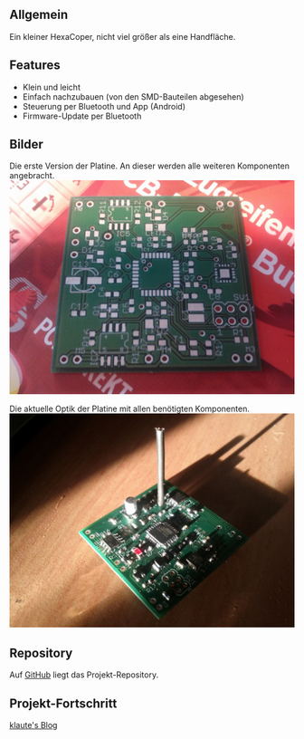 ## Allgemein

Ein kleiner HexaCoper, nicht viel größer als eine Handfläche.


## Features
* Klein und leicht
* Einfach nachzubauen (von den SMD-Bauteilen abgesehen)
* Steuerung per Bluetooth und App (Android)
* Firmware-Update per Bluetooth


## Bilder

Die erste Version der Platine. An dieser werden alle weiteren Komponenten angebracht.
![Embedded image](/images/IMG_20120731_134032_small.jpg)

Die aktuelle Optik der Platine mit allen benötigten Komponenten.
![Embedded image](/images/IMG_20120731_200851_small.jpg)



## Repository

Auf [GitHub](/https://github.com/CTHN/CTHNCopter) liegt das Projekt-Repository.

## Projekt-Fortschritt

[klaute's Blog](/http://klautesblog.blogspot.com)

